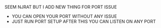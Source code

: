 SEEM NJRAT BUT I ADD NEW THING FOR PORT ISSUE 
- YOU CAN OPEN YOUR PORT WITHOUT ANY ISSUE 
- JUST RUN PORT SETUP AFTER THIS YOU CAN LISTEN ON ANY PORT

